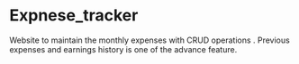 # Expnese_tracker
Website to maintain the monthly expenses with CRUD operations . Previous expenses and earnings history is one of the advance feature.
